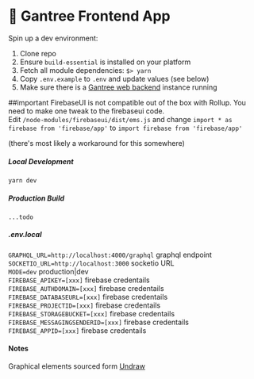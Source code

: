 # 🎯 Gantree Frontend App

Spin up a dev environment:

1. Clone repo
2. Ensure `build-essential` is installed on your platform
3. Fetch all module dependencies: `$> yarn`  
4. Copy `.env.example` to `.env` and update values (see below)  
5. Make sure there is a [Gantree web backend](https://bitbucket.org/flexdapps/gantree-backend/src/master/) instance running

##important
FirebaseUI is not compatible out of the box with Rollup. You need to make one tweak to the firebaseui code.  
Edit `/node-modules/firebaseui/dist/ems.js` and change `import * as firebase from 'firebase/app'` to `import firebase from 'firebase/app'`

(there's most likely a workaround for this somewhere)

##### Local Development
`yarn dev` 

##### Production Build
`...todo`

##### .env.local
`GRAPHQL_URL=http://localhost:4000/graphql` graphql endpoint  
`SOCKETIO_URL=http://localhost:3000` socketio URL  
`MODE=dev` production|dev  
`FIREBASE_APIKEY=[xxx]` firebase credentails  
`FIREBASE_AUTHDOMAIN=[xxx]` firebase credentails  
`FIREBASE_DATABASEURL=[xxx]` firebase credentails  
`FIREBASE_PROJECTID=[xxx]` firebase credentails  
`FIREBASE_STORAGEBUCKET=[xxx]` firebase credentails  
`FIREBASE_MESSAGINGSENDERID=[xxx]` firebase credentails  
`FIREBASE_APPID=[xxx]` firebase credentails  

#### Notes
Graphical elements sourced form [Undraw](https://undraw.co)